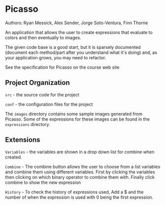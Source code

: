 # Picasso
Authors: Ryan Messick, Alex Sender, Jorge Soto-Ventura, Finn Thorne


An application that allows the user to create expressions that
evaluate to colors and then eventually to images.

The given code base is a good start, but it is sparsely documented
(document each method/part after you understand what it's doing) and,
as your application grows, you may need to refactor.

See the specification for Picasso on the course web site

## Project Organization

`src` - the source code for the project

`conf` - the configuration files for the project

The `images` directory contains some sample images generated from Picasso.  Some of the expressions for these images can be found in the `expressions` directory.

## Extensions 

`Variables` - the variables are shown in a drop down list for combine when created.
 
`Combine` - The combine button allows the user to choose from a list variables and combine them using different variables. First by clicking the variables then clicking on which binary operator to combine them with. Finally click combine to show the new expression

`History` - To check the history of expressions used, Add a $ and the number of when the expression is used with 0 being the first expression.

